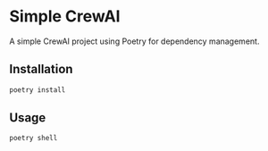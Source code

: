 # Simple CrewAI

A simple CrewAI project using Poetry for dependency management.

## Installation

```bash
poetry install
```

## Usage

```bash
poetry shell
``` 